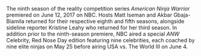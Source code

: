 The ninth season of the reality competition series _American Ninja Warrior_ premiered on June 12, 2017 on NBC. Hosts Matt Iseman and Akbar Gbaja-Biamila returned for their respective eighth and fifth seasons, alongside sideline reporter Kristine Leahy who returned for her third season. In addition prior to the ninth-season premiere, NBC aired a special _ANW_ Celebrity, Red Nose Day edition featuring nine celebrities, each coached by nine elite ninjas on May 25 before airing USA vs. The World III on June 4.

